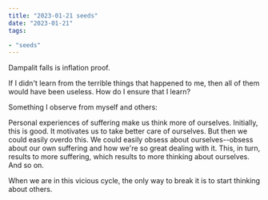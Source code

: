 ```yaml
---
title: "2023-01-21 seeds"
date: "2023-01-21"
tags:

- "seeds"
---
```


Dampalit falls is inflation proof.

If I didn't learn from the terrible things that happened to me, then all of them would have been useless. How do I ensure that I learn?

Something I observe from myself and others:

Personal experiences of suffering make us think more of ourselves. Initially, this is good. It motivates us to take better care of ourselves. But then we could easily overdo this. We could easily obsess about ourselves--obsess about our own suffering and how we're so great dealing with it. This, in turn, results to more suffering, which results to more thinking about ourselves. And so on.

When we are in this vicious cycle, the only way to break it is to start thinking about others.